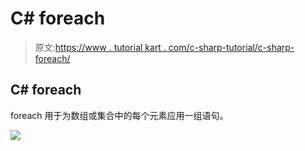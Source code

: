 # C# foreach

> 原文:[https://www . tutorial kart . com/c-sharp-tutorial/c-sharp-foreach/](https://www.tutorialkart.com/c-sharp-tutorial/c-sharp-foreach/)

## C# foreach

foreach 用于为数组或集合中的每个元素应用一组语句。

[![](../Images/925da31b32d6bc3827932f6c8afb11bb.png)](https://www.tutorialkart.com/)